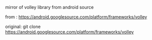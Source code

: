 mirror of volley library from android source

from : 
https://android.googlesource.com/platform/frameworks/volley

original:
git clone https://android.googlesource.com/platform/frameworks/volley
